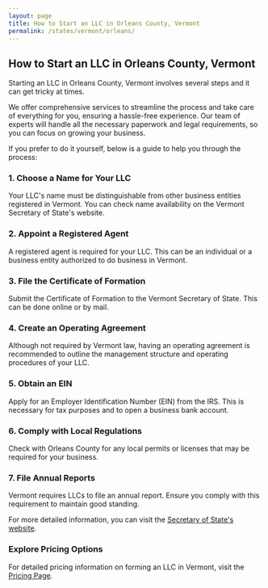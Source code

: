 ```yaml
---
layout: page
title: How to Start an LLC in Orleans County, Vermont
permalink: /states/vermont/orleans/
---
```


<h2>How to Start an LLC in Orleans County, Vermont</h2>

<p>Starting an LLC in Orleans County, Vermont involves several steps and it can get tricky at times.</p>

<p>We offer comprehensive services to streamline the process and take care of everything for you, ensuring a hassle-free experience. Our team of experts will handle all the necessary paperwork and legal requirements, so you can focus on growing your business.</p>

<p>If you prefer to do it yourself, below is a guide to help you through the process:</p>

<h3>1. Choose a Name for Your LLC</h3>
<p>Your LLC's name must be distinguishable from other business entities registered in Vermont. You can check name availability on the Vermont Secretary of State's website.</p>

<h3>2. Appoint a Registered Agent</h3>
<p>A registered agent is required for your LLC. This can be an individual or a business entity authorized to do business in Vermont.</p>

<h3>3. File the Certificate of Formation</h3>
<p>Submit the Certificate of Formation to the Vermont Secretary of State. This can be done online or by mail.</p>

<h3>4. Create an Operating Agreement</h3>
<p>Although not required by Vermont law, having an operating agreement is recommended to outline the management structure and operating procedures of your LLC.</p>

<h3>5. Obtain an EIN</h3>
<p>Apply for an Employer Identification Number (EIN) from the IRS. This is necessary for tax purposes and to open a business bank account.</p>

<h3>6. Comply with Local Regulations</h3>
<p>Check with Orleans County for any local permits or licenses that may be required for your business.</p>

<h3>7. File Annual Reports</h3>
<p>Vermont requires LLCs to file an annual report. Ensure you comply with this requirement to maintain good standing.</p>

<p>For more detailed information, you can visit the <a href="https://www.sos.vermont.gov/">Secretary of State's website</a>.</p>

<h3>Explore Pricing Options</h3>
<p>For detailed pricing information on forming an LLC in Vermont, visit the <a href="{ '/new-pricing/' | relative_url }">Pricing Page</a>.</p>
